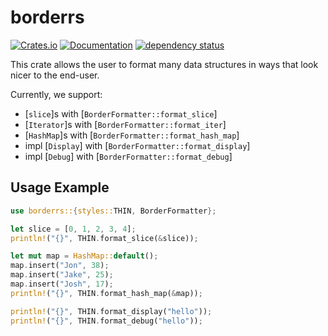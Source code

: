 # borderrs

[![Crates.io](https://img.shields.io/crates/v/borders.svg)](https://crates.io/crates/borders)
[![Documentation](https://docs.rs/borders/badge.svg)](https://docs.rs/borders/)
[![dependency status](https://deps.rs/repo/github/funnyboy-roks/borders/status.svg)](https://deps.rs/repo/github/funnyboy-roks/borders)

This crate allows the user to format many data structures in ways that look nicer to the
end-user.

Currently, we support:
- [`slice`]s with [`BorderFormatter::format_slice`]
- [`Iterator`]s with [`BorderFormatter::format_iter`]
- [`HashMap`]s with [`BorderFormatter::format_hash_map`]
- impl [`Display`] with [`BorderFormatter::format_display`]
- impl [`Debug`] with [`BorderFormatter::format_debug`]


## Usage Example

```rust
use borderrs::{styles::THIN, BorderFormatter};

let slice = [0, 1, 2, 3, 4];
println!("{}", THIN.format_slice(&slice));

let mut map = HashMap::default();
map.insert("Jon", 38);
map.insert("Jake", 25);
map.insert("Josh", 17);
println!("{}", THIN.format_hash_map(&map));

println!("{}", THIN.format_display("hello"));
println!("{}", THIN.format_debug("hello"));
```
